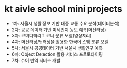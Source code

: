 # kt aivle school mini projects
* 1차: 서울시 생활 정보 기반 대중 교통 수요 분석(데이터분석)
* 2차: 공공 데이터 기반 미세먼지 농도 예측(머신러닝)
* 3차: 코미디빅리그 코너 분류 모델(영상처리)
* 4차: 머신러닝/딥러닝을 활용한 한국어 스팸 분류 모델
* 5차: 서울시 공공데이터 기반 서울시 생활인구 예측
* 6차: Object Detection 활용 서비스 프로토타이핑
* 7차: 수어 번역 서비스 개발
